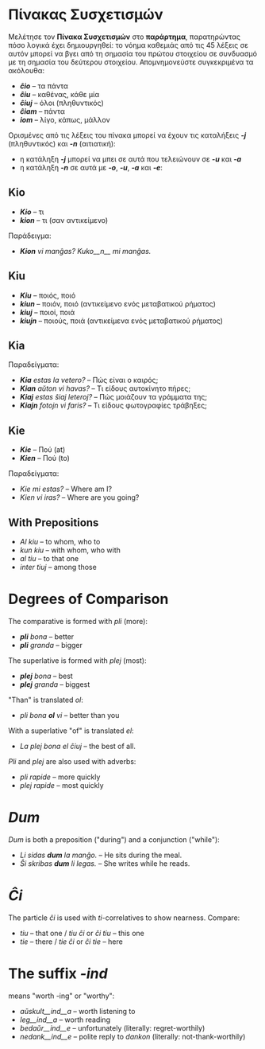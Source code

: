 # Πίνακας Συσχετισμών

Μελέτησε τον __Πίνακα Συσχετισμών__ στο __παράρτημα__, παρατηρώντας πόσο λογικά έχει δημιουργηθεί: το νόημα καθεμιάς από τις 45 λέξεις σε αυτόν μπορεί να βγει από τη σημασία του πρώτου στοιχείου σε συνδυασμό με τη σημασία του δεύτερου στοιχείου. 
Απομνημονεύστε συγκεκριμένα τα ακόλουθα:

- *__ĉio__*  – τα πάντα
- *__ĉiu__*  – καθένας, κάθε μία
- *__ĉiuj__*  – όλοι (πληθυντικός)
- *__ĉiam__* – πάντα
- *__iom__* – λίγο, κάπως, μάλλον

Ορισμένες από τις λέξεις του πίνακα μπορεί να έχουν τις καταλήξεις *__-j__* (πληθυντικός) και *__-n__* (αιτιατική):

- η κατάληξη *__-j__* μπορεί να μπει σε αυτά που τελειώνουν σε *__-u__* και *__-a__*
- η κατάληξη *__-n__* σε αυτά με *__-o__*, *__-u__*, *__-a__* και *__-e__*:

## __Kio__ 

- *__Kio__* – τι 
- *__kion__* – τι (σαν αντικείμενο)

Παράδειγμα: 

- *__Kion__ vi manĝas? Kuko__n__ mi manĝas.*

## __Kiu__
- *__Kiu__* – ποιός, ποιό
- *__kiun__* – ποιόν, ποιό (αντικείμενο ενός μεταβατικού ρήματος)
- *__kiuj__* – ποιοί, ποιά
- *__kiujn__* – ποιούς, ποιά (αντικείμενα ενός μεταβατικού ρήματος)

## __Kia__

Παραδείγματα:

- *__Kia__ estas la vetero?* – Πώς είναι ο καιρός;
- *__Kian__ aŭton vi havas?* – Τι είδους αυτοκίνητο πήρες;
- *__Kiaj__ estas ŝiaj leteroj?* – Πώς μοιάζουν τα γράμματα της;
- *__Kiajn__ fotojn vi faris?* – Τι είδους φωτογραφίες τράβηξες;

## __Kie__

- *__Kie__* – Πού (at)
- *__Kien__* – Πού (to)

Παραδείγματα:

- *Kie mi estas?* – Where am I?
- *Kien vi iras?* – Where are you going?

## With Prepositions

- *Al kiu* – to whom, who to
- *kun kiu* – with whom, who with
- *al tiu* – to that one
- *inter tiuj* – among those

# Degrees of Comparison

The comparative is formed with *pli* (more):

- *__pli__ bona* – better
- *__pli__ granda* – bigger

The superlative is formed with *plej* (most):

- *__plej__ bona* – best
- *__plej__ granda* – biggest

"Than" is translated *ol*:

- *pli bona __ol__ vi* – better than you

With a superlative "of" is translated *el*: 

- *La plej bona el ĉiuj* – the best of all.

*Pli* and *plej* are also used with adverbs:

- *pli rapide* – more quickly
- *plej rapide* – most quickly

# *Dum* 

*Dum* is both a preposition ("during") and a conjunction ("while"):

- *Li sidas __dum__ la manĝo.* – He sits during the meal.
- *Ŝi skribas __dum__ li legas.* – She writes while he reads.

# *Ĉi*

The particle *ĉi* is used with *ti*-correlatives to show nearness. Compare:

- *tiu* – that one / *tiu ĉi* or *ĉi tiu* – this one
- *tie* – there / *tie ĉi* or *ĉi tie* – here

# The suffix *-ind*

means "worth -ing" or "worthy":

- *aŭskult__ind__a* – worth listening to
- *leg__ind__a* – worth reading
- *bedaŭr__ind__e* – unfortunately (literally: regret-worthily)
- *nedank__ind__e* – polite reply to *dankon* (literally: not-thank-worthily)

 
